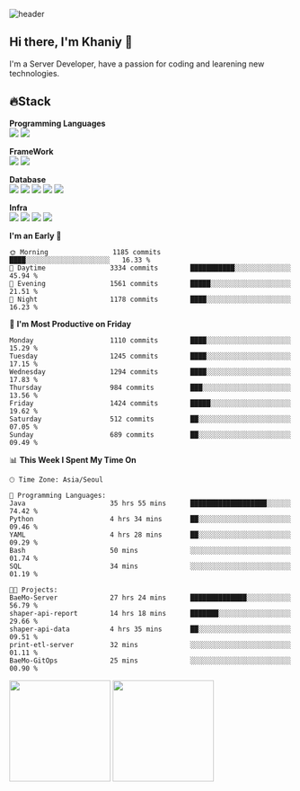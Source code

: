 ![header](https://capsule-render.vercel.app/api?type=soft&text=Welcome!&color=auto&height=200&section=header&fontSize=70)

## Hi there, I'm Khaniy 👋
I'm a Server Developer, have a passion for coding and learening new technologies.
<!-- <br> 📫 Email : kangh1596@gmail.com 
<br> 📝 Blog  : khan03.tistory.com/
<br> <img src="https://img.shields.io/badge/Email-222222?style=for-the-badge&logo=Gmail&logoColor=white">
<br> <img src="https://img.shields.io/badge/Blog -222222?style=for-the-badge&logo=Tistory&logoColor=white">
[hank0302's Blog](https://khan03.tistory.com/)
-->
## 🔥Stack 

**Programming Languages** <br>
 <img src="https://img.shields.io/badge/JAVA-E6522C?style=for-the-badge&logo=Java&logoColor=white">
 <img src="https://img.shields.io/badge/Python-3776AB?style=for-the-badge&logo=python&logoColor=white">

**FrameWork** <br>
<img src="https://img.shields.io/badge/SpringBoot-6DB33F?style=for-the-badge&logo=SpringBoot&logoColor=white">
<img src="https://img.shields.io/badge/FastAPI-009688?style=for-the-badge&logo=FastAPI&logoColor=white">

**Database** <br>
<img src="https://img.shields.io/badge/MySQL-4479A1?style=for-the-badge&logo=MySQL&logoColor=white">
<img src="https://img.shields.io/badge/MariaDB-003545?style=for-the-badge&logo=MariaDB&logoColor=white">
<img src="https://img.shields.io/badge/MongoDB-47A248?style=for-the-badge&logo=MongoDB&logoColor=white">
<img src="https://img.shields.io/badge/Redis-DC382D?style=for-the-badge&logo=Redis&logoColor=white">
<img src="https://img.shields.io/badge/PostgreSQL-4169E1?style=for-the-badge&logo=PostgreSQL&logoColor=white">

**Infra** <br>
<img src="https://img.shields.io/badge/Docker-2496ED?style=for-the-badge&logo=Docker&logoColor=white">
<img src="https://img.shields.io/badge/Kubernetes-326CE5?style=for-the-badge&logo=Kubernetes&logoColor=white">
<img src="https://img.shields.io/badge/Prometheus-E6522C?style=for-the-badge&logo=prometheus&logoColor=white">
<img src="https://img.shields.io/badge/Grafana-F46800?style=for-the-badge&logo=grafana&logoColor=white">

<!--START_SECTION:waka-->
**I'm an Early 🐤** 

```text
🌞 Morning                1185 commits        ████░░░░░░░░░░░░░░░░░░░░░   16.33 % 
🌆 Daytime                3334 commits        ███████████░░░░░░░░░░░░░░   45.94 % 
🌃 Evening                1561 commits        █████░░░░░░░░░░░░░░░░░░░░   21.51 % 
🌙 Night                  1178 commits        ████░░░░░░░░░░░░░░░░░░░░░   16.23 % 
```
📅 **I'm Most Productive on Friday** 

```text
Monday                   1110 commits        ████░░░░░░░░░░░░░░░░░░░░░   15.29 % 
Tuesday                  1245 commits        ████░░░░░░░░░░░░░░░░░░░░░   17.15 % 
Wednesday                1294 commits        ████░░░░░░░░░░░░░░░░░░░░░   17.83 % 
Thursday                 984 commits         ███░░░░░░░░░░░░░░░░░░░░░░   13.56 % 
Friday                   1424 commits        █████░░░░░░░░░░░░░░░░░░░░   19.62 % 
Saturday                 512 commits         ██░░░░░░░░░░░░░░░░░░░░░░░   07.05 % 
Sunday                   689 commits         ██░░░░░░░░░░░░░░░░░░░░░░░   09.49 % 
```


📊 **This Week I Spent My Time On** 

```text
🕑︎ Time Zone: Asia/Seoul

💬 Programming Languages: 
Java                     35 hrs 55 mins      ███████████████████░░░░░░   74.42 % 
Python                   4 hrs 34 mins       ██░░░░░░░░░░░░░░░░░░░░░░░   09.46 % 
YAML                     4 hrs 28 mins       ██░░░░░░░░░░░░░░░░░░░░░░░   09.29 % 
Bash                     50 mins             ░░░░░░░░░░░░░░░░░░░░░░░░░   01.74 % 
SQL                      34 mins             ░░░░░░░░░░░░░░░░░░░░░░░░░   01.19 % 

🐱‍💻 Projects: 
BaeMo-Server             27 hrs 24 mins      ██████████████░░░░░░░░░░░   56.79 % 
shaper-api-report        14 hrs 18 mins      ███████░░░░░░░░░░░░░░░░░░   29.66 % 
shaper-api-data          4 hrs 35 mins       ██░░░░░░░░░░░░░░░░░░░░░░░   09.51 % 
print-etl-server         32 mins             ░░░░░░░░░░░░░░░░░░░░░░░░░   01.11 % 
BaeMo-GitOps             25 mins             ░░░░░░░░░░░░░░░░░░░░░░░░░   00.90 % 
```


<!--END_SECTION:waka-->
<p>
  <img height="180em" src="https://github-readme-stats-khaniys-projects.vercel.app/api?username=khaniy&show_icons=true&include_all_commits=true&theme=dracula">
  <img height="180em" src="https://github-readme-stats-khaniys-projects.vercel.app/api/top-langs?username=khaniy&layout=compact&theme=dracula">
</p>

